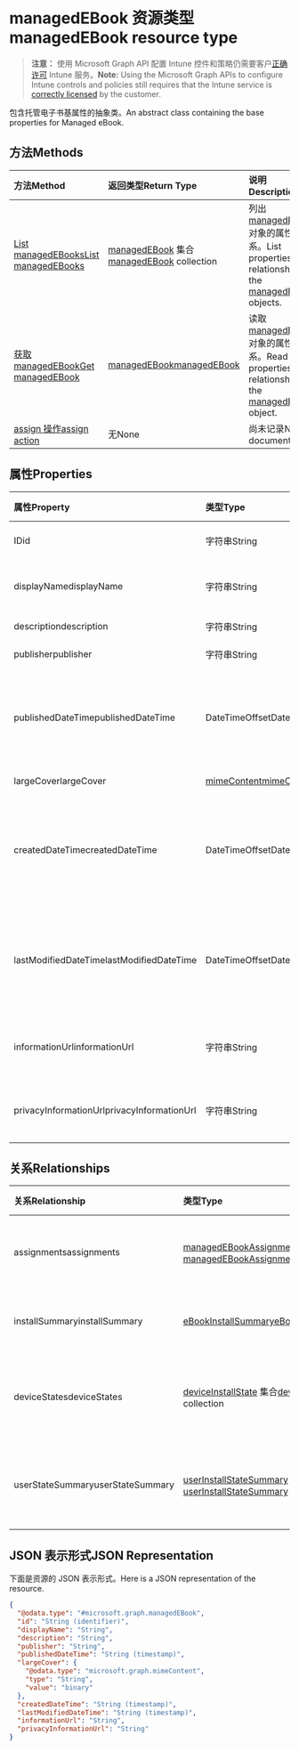 # <a name="managedebook-resource-type"></a><span data-ttu-id="18123-101">managedEBook 资源类型</span><span class="sxs-lookup"><span data-stu-id="18123-101">managedEBook resource type</span></span>

> <span data-ttu-id="18123-102">**注意：** 使用 Microsoft Graph API 配置 Intune 控件和策略仍需要客户[正确许可](https://go.microsoft.com/fwlink/?linkid=839381) Intune 服务。</span><span class="sxs-lookup"><span data-stu-id="18123-102">**Note:** Using the Microsoft Graph APIs to configure Intune controls and policies still requires that the Intune service is [correctly licensed](https://go.microsoft.com/fwlink/?linkid=839381) by the customer.</span></span>

<span data-ttu-id="18123-103">包含托管电子书基属性的抽象类。</span><span class="sxs-lookup"><span data-stu-id="18123-103">An abstract class containing the base properties for Managed eBook.</span></span>
## <a name="methods"></a><span data-ttu-id="18123-104">方法</span><span class="sxs-lookup"><span data-stu-id="18123-104">Methods</span></span>
|<span data-ttu-id="18123-105">方法</span><span class="sxs-lookup"><span data-stu-id="18123-105">Method</span></span>|<span data-ttu-id="18123-106">返回类型</span><span class="sxs-lookup"><span data-stu-id="18123-106">Return Type</span></span>|<span data-ttu-id="18123-107">说明</span><span class="sxs-lookup"><span data-stu-id="18123-107">Description</span></span>|
|:---|:---|:---|
|[<span data-ttu-id="18123-108">List managedEBooks</span><span class="sxs-lookup"><span data-stu-id="18123-108">List managedEBooks</span></span>](../api/intune_books_managedebook_list.md)|<span data-ttu-id="18123-109">[managedEBook](../resources/intune_books_managedebook.md) 集合</span><span class="sxs-lookup"><span data-stu-id="18123-109">[managedEBook](../resources/intune_books_managedebook.md) collection</span></span>|<span data-ttu-id="18123-110">列出 [managedEBook](../resources/intune_books_managedebook.md) 对象的属性和关系。</span><span class="sxs-lookup"><span data-stu-id="18123-110">List properties and relationships of the [managedEBook](../resources/intune_books_managedebook.md) objects.</span></span>|
|[<span data-ttu-id="18123-111">获取 managedEBook</span><span class="sxs-lookup"><span data-stu-id="18123-111">Get managedEBook</span></span>](../api/intune_books_managedebook_get.md)|[<span data-ttu-id="18123-112">managedEBook</span><span class="sxs-lookup"><span data-stu-id="18123-112">managedEBook</span></span>](../resources/intune_books_managedebook.md)|<span data-ttu-id="18123-113">读取 [managedEBook](../resources/intune_books_managedebook.md) 对象的属性和关系。</span><span class="sxs-lookup"><span data-stu-id="18123-113">Read properties and relationships of the [managedEBook](../resources/intune_books_managedebook.md) object.</span></span>|
|[<span data-ttu-id="18123-114">assign 操作</span><span class="sxs-lookup"><span data-stu-id="18123-114">assign action</span></span>](../api/intune_books_managedebook_assign.md)|<span data-ttu-id="18123-115">无</span><span class="sxs-lookup"><span data-stu-id="18123-115">None</span></span>|<span data-ttu-id="18123-116">尚未记录</span><span class="sxs-lookup"><span data-stu-id="18123-116">Not yet documented</span></span>|

## <a name="properties"></a><span data-ttu-id="18123-117">属性</span><span class="sxs-lookup"><span data-stu-id="18123-117">Properties</span></span>
|<span data-ttu-id="18123-118">属性</span><span class="sxs-lookup"><span data-stu-id="18123-118">Property</span></span>|<span data-ttu-id="18123-119">类型</span><span class="sxs-lookup"><span data-stu-id="18123-119">Type</span></span>|<span data-ttu-id="18123-120">说明</span><span class="sxs-lookup"><span data-stu-id="18123-120">Description</span></span>|
|:---|:---|:---|
|<span data-ttu-id="18123-121">ID</span><span class="sxs-lookup"><span data-stu-id="18123-121">id</span></span>|<span data-ttu-id="18123-122">字符串</span><span class="sxs-lookup"><span data-stu-id="18123-122">String</span></span>|<span data-ttu-id="18123-123">实体的键。</span><span class="sxs-lookup"><span data-stu-id="18123-123">Key of the entity.</span></span>|
|<span data-ttu-id="18123-124">displayName</span><span class="sxs-lookup"><span data-stu-id="18123-124">displayName</span></span>|<span data-ttu-id="18123-125">字符串</span><span class="sxs-lookup"><span data-stu-id="18123-125">String</span></span>|<span data-ttu-id="18123-126">电子书的名称。</span><span class="sxs-lookup"><span data-stu-id="18123-126">Name of the eBook.</span></span>|
|<span data-ttu-id="18123-127">description</span><span class="sxs-lookup"><span data-stu-id="18123-127">description</span></span>|<span data-ttu-id="18123-128">字符串</span><span class="sxs-lookup"><span data-stu-id="18123-128">String</span></span>|<span data-ttu-id="18123-129">说明。</span><span class="sxs-lookup"><span data-stu-id="18123-129">Description.</span></span>|
|<span data-ttu-id="18123-130">publisher</span><span class="sxs-lookup"><span data-stu-id="18123-130">publisher</span></span>|<span data-ttu-id="18123-131">字符串</span><span class="sxs-lookup"><span data-stu-id="18123-131">String</span></span>|<span data-ttu-id="18123-132">发布者。</span><span class="sxs-lookup"><span data-stu-id="18123-132">Publisher.</span></span>|
|<span data-ttu-id="18123-133">publishedDateTime</span><span class="sxs-lookup"><span data-stu-id="18123-133">publishedDateTime</span></span>|<span data-ttu-id="18123-134">DateTimeOffset</span><span class="sxs-lookup"><span data-stu-id="18123-134">DateTimeOffset</span></span>|<span data-ttu-id="18123-135">电子书的发布日期和时间。</span><span class="sxs-lookup"><span data-stu-id="18123-135">The date and time when the eBook was published.</span></span>|
|<span data-ttu-id="18123-136">largeCover</span><span class="sxs-lookup"><span data-stu-id="18123-136">largeCover</span></span>|[<span data-ttu-id="18123-137">mimeContent</span><span class="sxs-lookup"><span data-stu-id="18123-137">mimeContent</span></span>](../resources/intune_shared_mimecontent.md)|<span data-ttu-id="18123-138">书籍封面。</span><span class="sxs-lookup"><span data-stu-id="18123-138">Book cover.</span></span>|
|<span data-ttu-id="18123-139">createdDateTime</span><span class="sxs-lookup"><span data-stu-id="18123-139">createdDateTime</span></span>|<span data-ttu-id="18123-140">DateTimeOffset</span><span class="sxs-lookup"><span data-stu-id="18123-140">DateTimeOffset</span></span>|<span data-ttu-id="18123-141">电子书文件的创建日期和时间。</span><span class="sxs-lookup"><span data-stu-id="18123-141">The date and time when the eBook file was created.</span></span>|
|<span data-ttu-id="18123-142">lastModifiedDateTime</span><span class="sxs-lookup"><span data-stu-id="18123-142">lastModifiedDateTime</span></span>|<span data-ttu-id="18123-143">DateTimeOffset</span><span class="sxs-lookup"><span data-stu-id="18123-143">DateTimeOffset</span></span>|<span data-ttu-id="18123-144">上次修改电子书的日期和时间。</span><span class="sxs-lookup"><span data-stu-id="18123-144">The date and time when the eBook was last modified.</span></span>|
|<span data-ttu-id="18123-145">informationUrl</span><span class="sxs-lookup"><span data-stu-id="18123-145">informationUrl</span></span>|<span data-ttu-id="18123-146">字符串</span><span class="sxs-lookup"><span data-stu-id="18123-146">String</span></span>|<span data-ttu-id="18123-147">详细信息 Url。</span><span class="sxs-lookup"><span data-stu-id="18123-147">The more information Url.</span></span>|
|<span data-ttu-id="18123-148">privacyInformationUrl</span><span class="sxs-lookup"><span data-stu-id="18123-148">privacyInformationUrl</span></span>|<span data-ttu-id="18123-149">字符串</span><span class="sxs-lookup"><span data-stu-id="18123-149">String</span></span>|<span data-ttu-id="18123-150">隐私声明 Url。</span><span class="sxs-lookup"><span data-stu-id="18123-150">The privacy statement Url.</span></span>|

## <a name="relationships"></a><span data-ttu-id="18123-151">关系</span><span class="sxs-lookup"><span data-stu-id="18123-151">Relationships</span></span>
|<span data-ttu-id="18123-152">关系</span><span class="sxs-lookup"><span data-stu-id="18123-152">Relationship</span></span>|<span data-ttu-id="18123-153">类型</span><span class="sxs-lookup"><span data-stu-id="18123-153">Type</span></span>|<span data-ttu-id="18123-154">说明</span><span class="sxs-lookup"><span data-stu-id="18123-154">Description</span></span>|
|:---|:---|:---|
|<span data-ttu-id="18123-155">assignments</span><span class="sxs-lookup"><span data-stu-id="18123-155">assignments</span></span>|<span data-ttu-id="18123-156">[managedEBookAssignment](../resources/intune_books_managedebookassignment.md) 集合</span><span class="sxs-lookup"><span data-stu-id="18123-156">[managedEBookAssignment](../resources/intune_books_managedebookassignment.md) collection</span></span>|<span data-ttu-id="18123-157">此电子书的分配列表。</span><span class="sxs-lookup"><span data-stu-id="18123-157">The list of assignments for this eBook.</span></span>|
|<span data-ttu-id="18123-158">installSummary</span><span class="sxs-lookup"><span data-stu-id="18123-158">installSummary</span></span>|[<span data-ttu-id="18123-159">eBookInstallSummary</span><span class="sxs-lookup"><span data-stu-id="18123-159">eBookInstallSummary</span></span>](../resources/intune_books_ebookinstallsummary.md)|<span data-ttu-id="18123-160">移动应用安装摘要。</span><span class="sxs-lookup"><span data-stu-id="18123-160">Mobile App Install Summary.</span></span>|
|<span data-ttu-id="18123-161">deviceStates</span><span class="sxs-lookup"><span data-stu-id="18123-161">deviceStates</span></span>|<span data-ttu-id="18123-162">[deviceInstallState](../resources/intune_books_deviceinstallstate.md) 集合</span><span class="sxs-lookup"><span data-stu-id="18123-162">[deviceInstallState](../resources/intune_books_deviceinstallstate.md) collection</span></span>|<span data-ttu-id="18123-163">此电子书的安装状态列表。</span><span class="sxs-lookup"><span data-stu-id="18123-163">The list of installation states for this eBook.</span></span>|
|<span data-ttu-id="18123-164">userStateSummary</span><span class="sxs-lookup"><span data-stu-id="18123-164">userStateSummary</span></span>|<span data-ttu-id="18123-165">[userInstallStateSummary](../resources/intune_books_userinstallstatesummary.md) 集合</span><span class="sxs-lookup"><span data-stu-id="18123-165">[userInstallStateSummary](../resources/intune_books_userinstallstatesummary.md) collection</span></span>|<span data-ttu-id="18123-166">此电子书的安装状态列表。</span><span class="sxs-lookup"><span data-stu-id="18123-166">The list of installation states for this eBook.</span></span>|

## <a name="json-representation"></a><span data-ttu-id="18123-167">JSON 表示形式</span><span class="sxs-lookup"><span data-stu-id="18123-167">JSON Representation</span></span>
<span data-ttu-id="18123-168">下面是资源的 JSON 表示形式。</span><span class="sxs-lookup"><span data-stu-id="18123-168">Here is a JSON representation of the resource.</span></span>
<!--{
  "blockType": "resource",
  "baseType": "microsoft.graph.entity",
  "keyProperty": "id",
  "@odata.type": "microsoft.graph.managedEBook"
}-->
``` json
{
  "@odata.type": "#microsoft.graph.managedEBook",
  "id": "String (identifier)",
  "displayName": "String",
  "description": "String",
  "publisher": "String",
  "publishedDateTime": "String (timestamp)",
  "largeCover": {
    "@odata.type": "microsoft.graph.mimeContent",
    "type": "String",
    "value": "binary"
  },
  "createdDateTime": "String (timestamp)",
  "lastModifiedDateTime": "String (timestamp)",
  "informationUrl": "String",
  "privacyInformationUrl": "String"
}
```








